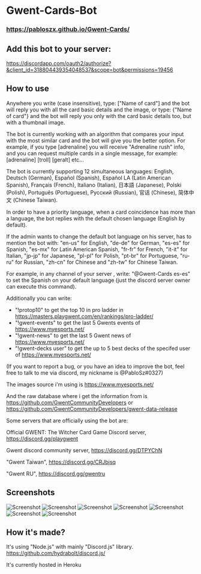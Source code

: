 # Gwent-Cards-Bot

### https://pabloszx.github.io/Gwent-Cards/

## Add this bot to your server:
https://discordapp.com/oauth2/authorize?&client_id=318804439354048537&scope=bot&permissions=19456

## How to use
Anywhere you write (case insensitive), type: ["Name of card"] and the bot will reply you with all the card basic details and the image,
or type: {"Name of card"} and the bot will reply you only with the card basic details too, but with a thumbnail image.

The bot is currently working with an algorithm that compares your input with the most similar card and the bot will give you the better option. For example, if you type [adrenaline] you will receive "Adrenaline rush" info, and you can request multiple cards in a single message, for example: [adrenaline] [troll] [geralt] etc...

The bot is currently supporting 12 simultaneous languages: English, Deutsch (German), Español (Spanish), Español LA (Latin American Spanish), Français (French), Italiano (Italian), 日本語 (Japanese), Polski (Polish), Português (Portuguese), Русский (Russian), 官话 (Chinese), 简体中文 (Chinese Taiwan).

In order to have a priority language, when a card coincidence has more than a language, the bot replies with the default chosen language (English by default).

If the admin wants to change the default bot language on his server, has to mention the bot with: "en-us" for English, "de-de" for German,
"es-es" for Spanish, "es-mx" for Latin American Spanish, "fr-fr" for French, "it-it" for Italian, "jp-jp" for Japanese,
"pl-pl" for Polish, "pt-br" for Portuguese, "ru-ru" for Russian, "zh-cn" for Chinese and "zh-tw" for Chinese Taiwan.

For example, in any channel of your server , write: "\@Gwent-Cards es-es" to set the Spanish on your default language (just the discord server owner can execute this command).

Additionally you can write:
 - "!protop10" to get the top 10 in pro ladder in https://masters.playgwent.com/en/rankings/pro-ladder/
 - "!gwent-events" to get the last 5 Gwents events of https://www.myesports.net/
 - "!gwent-news" to get the last 5 Gwent news of https://www.myesports.net/
 - "!gwent-decks user" to get the up to 5 best decks of the specifed user of https://www.myesports.net/ 

(If you want to report a bug, or you have an idea to improve the bot, feel free to talk to me via discord, my nickname is @PabloSz#0327)

The images source i'm using is https://www.myesports.net/

And the raw database where i get the information from is https://github.com/GwentCommunityDevelopers or https://github.com/GwentCommunityDevelopers/gwent-data-release

Some servers that are officially using the bot are:

Official GWENT: The Witcher Card Game Discord server, https://discord.gg/playgwent

Gwent discord community server, https://discord.gg/DTPYChN

"Gwent Taiwan", https://discord.gg/CRJbjsq

"Gwent RU", https://discord.gg/gwentru

## Screenshots
![Screenshot](https://i.imgur.com/zVI6ncR.png)
![Screenshot](https://i.imgur.com/QFcrUMG.png)
![Screenshot](https://i.imgur.com/6gOONIo.png)
![Screenshot](https://i.imgur.com/VfEHWwc.png)
![Screenshot](https://i.imgur.com/x9Sml7J.png)
![Screenshot](https://i.imgur.com/pEODzxq.png)
![Screenshot](https://i.imgur.com/der5QIC.png)
## How it's made?
It's using "Node.js" with mainly "Discord.js" library.
https://github.com/hydrabolt/discord.js/

It's currently hosted in Heroku
